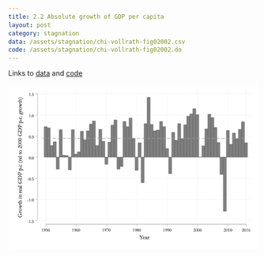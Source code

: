 ```yaml
---
title: 2.2 Absolute growth of GDP per capita
layout: post
category: stagnation
data: /assets/stagnation/chi-vollrath-fig02002.csv
code: /assets/stagnation/chi-vollrath-fig02002.do
---
```


Links to [data](/assets/stagnation/chi-vollrath-fig02002.csv) and [code](/assets/stagnation/chi-vollrath-fig02002.do) 

![2.2 Absolute growth of GDP per capita](/assets/stagnation/chi-vollrath-fig02002.png)
